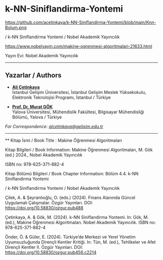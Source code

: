 # k-NN-Siniflandirma-Yontemi

https://github.com/acetinkaya/k-NN-Siniflandirma-Yontemi/blob/main/Knn-Bolum.png

 /  k-NN Siniflandirma Yontemi / Nobel Akademik Yayıncılık

https://www.nobelyayin.com/makine-ogrenmesi-algoritmalari-21633.html

Yayın Evi: Nobel Akademik Yayıncılık

----

## Yazarlar / Authors 

- [**Ali Çetinkaya**](https://scholar.google.com.tr/citations?user=XSEW-NcAAAAJ)    
  İstanbul Gelişim Üniversitesi, İstanbul Gelişim Meslek Yüksekokulu, Elektronik Teknolojisi Programı, İstanbul / Türkiye

- [**Prof. Dr. Murat GÖK**](https://scholar.google.com.tr/citations?user=rzFDje4AAAAJ)  
  Yalova Üniversitesi, Mühendislik Fakültesi, Bilgisayar Mühendisliği Bölümü, Yalova / Türkiye
  
*For Correspondence: alcetinkaya@gelisim.edu.tr*

---

** Kitap İsmi / Book Title : Makine Öğrenmesi Algoritmaları

Kitap Bilgileri / Book Information: Makine Öğrenmesi Algoritmaları, M. Gök (ed.) 2024., Nobel Akademik Yayıncılık 

ISBN no: 978-625-371-882-4

Kitap Bölümü Bilgileri / Book Chapter Information: Bölüm 4.4. k-NN Siniflandirma Yontemi

 /  k-NN Siniflandirma Yontemi / Nobel Akademik Yayıncılık

Çilek, A. & Şeyranlıoğlu, O. (eds.) (2024). Finans Alanında Güncel Uygulamalı Çalışmalar. Özgür Yayınları. DOI: https://doi.org/10.58830/ozgur.pub488

Çetinkaya, A. & Gök, M. (2024). k-NN Siniflandirma Yontemi. In: Gök, M. (ed.), Makine Öğrenmesi Algoritmaları. Nobel Akademik Yayıncılık. ISBN no: 978-625-371-882-4

Önder, Ö. & Güler, E. (2024). Türkiye’de Merkezi ve Yerel Yönetim Uyumsuzluğunda Dirençli Kentler Kritiği. In: Tün, M. (ed.), Tehlikeler ve Afet Dirençli Kentler II. Özgür Yayınları. DOI: https://doi.org/10.58830/ozgur.pub456.c2214

